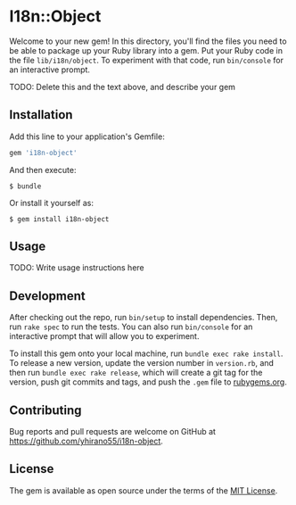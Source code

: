# I18n::Object

Welcome to your new gem! In this directory, you'll find the files you need to be able to package up your Ruby library into a gem. Put your Ruby code in the file `lib/i18n/object`. To experiment with that code, run `bin/console` for an interactive prompt.

TODO: Delete this and the text above, and describe your gem

## Installation

Add this line to your application's Gemfile:

```ruby
gem 'i18n-object'
```

And then execute:

    $ bundle

Or install it yourself as:

    $ gem install i18n-object

## Usage

TODO: Write usage instructions here

## Development

After checking out the repo, run `bin/setup` to install dependencies. Then, run `rake spec` to run the tests. You can also run `bin/console` for an interactive prompt that will allow you to experiment.

To install this gem onto your local machine, run `bundle exec rake install`. To release a new version, update the version number in `version.rb`, and then run `bundle exec rake release`, which will create a git tag for the version, push git commits and tags, and push the `.gem` file to [rubygems.org](https://rubygems.org).

## Contributing

Bug reports and pull requests are welcome on GitHub at https://github.com/yhirano55/i18n-object.

## License

The gem is available as open source under the terms of the [MIT License](https://opensource.org/licenses/MIT).
